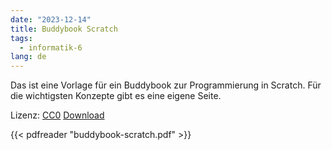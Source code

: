 ```yaml
---
date: "2023-12-14"
title: Buddybook Scratch
tags:
  - informatik-6
lang: de
---
```


Das ist eine Vorlage für ein Buddybook zur Programmierung in
Scratch. Für die wichtigsten Konzepte gibt es eine eigene Seite.

Lizenz: [CC0](https://creativecommons.org/publicdomain/zero/1.0/)
[Download](buddybook-scratch.pdf)

{{< pdfreader "buddybook-scratch.pdf" >}}
